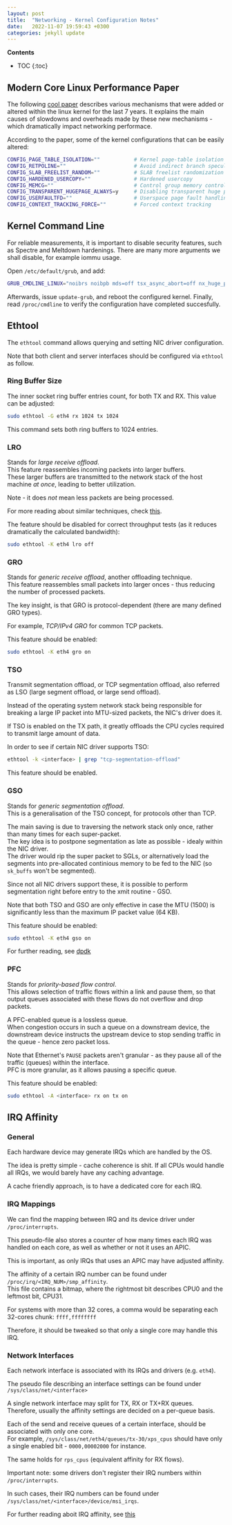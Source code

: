 ```yaml
---
layout: post
title:  "Networking - Kernel Configuration Notes"
date:   2022-11-07 19:59:43 +0300
categories: jekyll update
---
```


**Contents**
* TOC
{:toc}
## Modern Core Linux Performance Paper

The following [cool paper][cool-paper] describes various mechanisms that were added or altered within the linux kernel for the last 7 years.
It explains the main causes of slowdowns and overheads made by these new mechanisms - which dramatically impact networking performace. 

According to the paper, some of the kernel configurations that can be easily altered:
```bash
CONFIG_PAGE_TABLE_ISOLATION=""           # Kernel page-table isolation (Meltdown patch)
CONFIG_RETPOLINE=""                      # Avoid indirect branch speculation (Spectre patch)
CONFIG_SLAB_FREELIST_RANDOM=""           # SLAB freelist randomization
CONFIG_HARDENED_USERCOPY=""              # Hardened usercopy
CONFIG_MEMCG=""                          # Control group memory controller
CONFIG_TRANSPARENT_HUGEPAGE_ALWAYS=y     # Disabling transparent huge pages
CONFIG_USERFAULTFD=""                    # Userspace page fault handling
CONFIG_CONTEXT_TRACKING_FORCE=""         # Forced context tracking
```


## Kernel Command Line

For reliable measurements, it is important to disable security features, such as Spectre and Meltdown hardenings.
There are many more arguments we shall disable, for example iommu usage. 

Open `/etc/default/grub`, and add:
```bash
GRUB_CMDLINE_LINUX="noibrs noibpb mds=off tsx_async_abort=off nx_huge_pages=off nospectre_v1 spec_store_bypass_disable=off intel_iommu=off pti=off spectre_v2=off l1tf=off nospec_store_bypass_disable no_stf_barrier intel_pstate=disable mitigations=off idle=poll"
```

Afterwards, issue `update-grub`, and reboot the configured kernel. 
Finally, read `/proc/cmdline` to verify the configuration have completed succesfully. 


## Ethtool

The `ethtool` command allows querying and setting NIC driver configuration. 

Note that both client and server interfaces should be configured via `ethtool` as follow.

### Ring Buffer Size

The inner socket ring buffer entries count, for both TX and RX.
This value can be adjusted:

```bash
sudo ethtool -G eth4 rx 1024 tx 1024
```

This command sets both ring buffers to 1024 entries. 


### LRO

Stands for *large receive offload*. \
This feature reassembles incoming packets into larger buffers. \
These larger buffers are transmitted to the network stack of the host machine *at once*, leading to better utilization. 

Note - it does *not* mean less packets are being processed. 

For more reading about similar techniques, check [this][tcp-offload].

The feature should be disabled for correct throughput tests (as it reduces dramatically the calculated bandwidth):

```bash
sudo ethtool -K eth4 lro off
```

### GRO

Stands for *generic receive offload*, another offloading technique. \
This feature reassembles small packets into larger onces - thus reducing the number of processed packets. 

The key insight, is that GRO is protocol-dependent (there are many defined GRO types). 

For example, *TCP/IPv4 GRO* for common TCP packets. 

This feature should be enabled:

```bash
sudo ethtool -K eth4 gro on
```

### TSO

Transmit segmentation offload, or TCP segmentation offload, also referred as LSO (large segment offload, or large send offload). 

Instead of the operating system network stack being responsible for breaking a large IP packet into MTU-sized packets, the NIC's driver does it. 

If TSO is enabled on the TX path, it greatly offloads the CPU cycles required to transmit large amount of data. 

In order to see if certain NIC driver supports TSO:

```bash
ethtool -k <interface> | grep "tcp-segmentation-offload"
```

This feature should be enabled.

### GSO

Stands for *generic segmentation offload*. \
This is a generalisation of the TSO concept, for protocols other than TCP. 

The main saving is due to traversing the network stack only once, rather than many times for each super-packet. \
The key idea is to postpone segmentation as late as possible - idealy within the NIC driver. \
The driver would rip the super packet to SGLs, or alternatively load the segments into pre-allocated continious memory to be fed to the NIC (so `sk_buffs` won't be segmented). 

Since not all NIC drivers support these, it is possible to perform segmentation right before entry to the xmit routine - GSO. 

Note that both TSO and GSO are only effective in case the MTU (1500) is significantly less than the maximum IP packet value (64 KB).

This feature should be enabled:

```bash
sudo ethtool -K eth4 gso on
```

For further reading, see [dpdk][dpdk-gso]

### PFC

Stands for *priority-based flow control*. \
This allows selection of traffic flows within a link and pause them, so that output queues associated with these flows do not overflow and drop packets. 

A PFC-enabled queue is a lossless queue. \
When congestion occurs in such a queue on a downstream device, the downstream device instructs the upstream device to stop sending traffic in the queue - hence zero packet loss. 

Note that Ethernet's `PAUSE` packets aren't granular - as they pause all of the traffic (queues) within the interface. \
PFC is more granular, as it allows pausing a specific queue. 

This feature should be enabled:

```bash
sudo ethtool -A <interface> rx on tx on
```

## IRQ Affinity

### General

Each hardware device may generate IRQs which are handled by the OS.

The idea is pretty simple - cache coherence is shit. If all CPUs would handle all IRQs, we would barely have any caching advantage.

A cache friendly approach, is to have a dedicated core for each IRQ. 

### IRQ Mappings

We can find the mapping between IRQ and its device driver under `/proc/interrupts`. 

This pseudo-file also stores a counter of how many times each IRQ was handled on each core, as well as whether or not it uses an APIC. 

This is important, as only IRQs that uses an APIC may have adjusted affinity.

The affinity of a certain IRQ number can be found under `/proc/irq/<IRQ_NUM>/smp_affinity`.\
This file contains a bitmap, where the rightmost bit describes CPU0 and the leftmost bit, CPU31.

For systems with more than 32 cores, a comma would be separating each 32-cores chunk: `ffff,ffffffff`

Therefore, it should be tweaked so that only a single core may handle this IRQ. 

### Network Interfaces

Each network interface is associated with its IRQs and drivers (e.g. `eth4`). 

The pseudo file describing an interface settings can be found under `/sys/class/net/<interface>`

A single network interface may split for TX, RX or TX+RX queues. Therefore, usually the affinity settings are decided on a per-queue basis. 

Each of the send and receive queues of a certain interface, should be associated with only one core. \
For example, `/sys/class/net/eth4/queues/tx-30/xps_cpus` should have only a single enabled bit - `0000,00002000` for instance. 

The same holds for `rps_cpus` (equivalent affinity for RX flows). 

Important note: some drivers don't register their IRQ numbers within `/proc/interrupts`.

In such cases, their IRQ numbers can be found under `/sys/class/net/<interface>/device/msi_irqs`. 

For further reading aboit IRQ affinity, see [this][irq-affinity]

[irq-affinity]: https://greenhost.net/blog/2013/04/10/multi-queue-network-interfaces-with-smp-on-linux/
[cool-paper]: https://dl.acm.org/doi/10.1145/3341301.3359640
[tcp-offload]: https://en.wikipedia.org/wiki/TCP_offload_engine
[dpdk-gso]: https://doc.dpdk.org/guides/prog_guide/generic_segmentation_offload_lib.html
